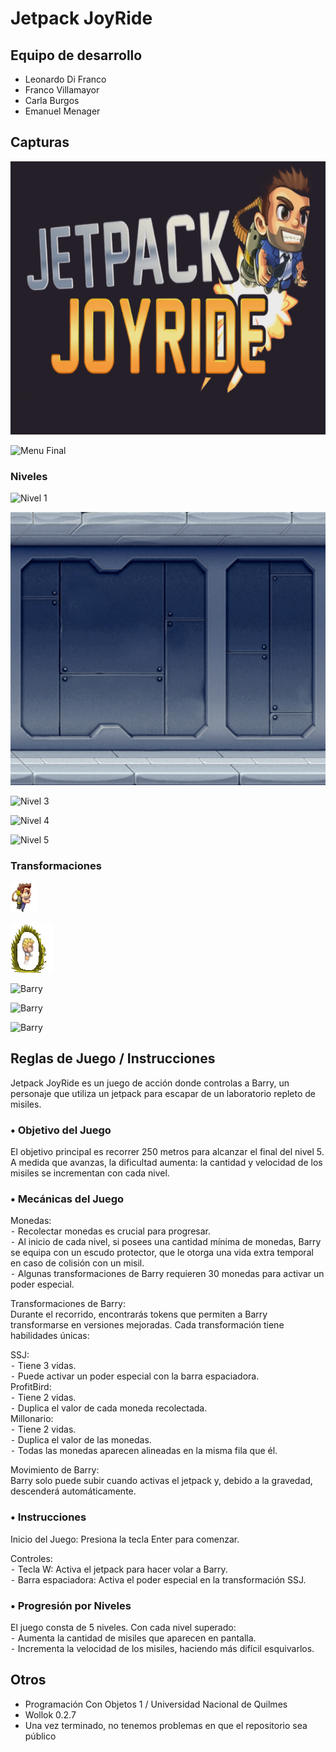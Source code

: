 # Jetpack JoyRide

## Equipo de desarrollo

- Leonardo Di Franco
- Franco Villamayor
- Carla Burgos
- Emanuel Menager

## Capturas

![Menu Inicio](https://raw.githubusercontent.com/obj1unq/2024s2-tp-grupal-juego-2024s2-grupo6/refs/heads/main/assets/menu.png)

![Menu Final]()
### Niveles
![Nivel 1]()

![Nivel 2](https://github.com/obj1unq/2024s2-tp-grupal-juego-2024s2-grupo6/blob/main/assets/fondoo2.png)

![Nivel 3]()

![Nivel 4]()

![Nivel 5]()


### Transformaciones
![Barry Normal](https://raw.githubusercontent.com/obj1unq/2024s2-tp-grupal-juego-2024s2-grupo6/refs/heads/main/assets/barrynormal.png)

![Barry SSJ](https://raw.githubusercontent.com/obj1unq/2024s2-tp-grupal-juego-2024s2-grupo6/refs/heads/main/assets/barrysupersj1.png)

![Barry ]()

![Barry ]()

![Barry ]()

## Reglas de Juego / Instrucciones

Jetpack JoyRide es un juego de acción donde controlas a Barry, un personaje que utiliza un jetpack para escapar de un laboratorio repleto de misiles.

### • Objetivo del Juego
  El objetivo principal es recorrer 250 metros para alcanzar el final del nivel 5. A medida que   avanzas, la dificultad aumenta: la cantidad y velocidad de los misiles se incrementan con cada nivel.

### • Mecánicas del Juego
  Monedas:  
  ⁃ Recolectar monedas es crucial para progresar.  
  ⁃ Al inicio de cada nivel, si posees una cantidad mínima de monedas, Barry se equipa con un escudo protector, que le otorga una vida extra temporal en caso de colisión con un misil.  
  ⁃ Algunas transformaciones de Barry requieren 30 monedas para activar un poder especial.  
    
  Transformaciones de Barry:  
  Durante el recorrido, encontrarás tokens que permiten a Barry transformarse en versiones mejoradas. Cada transformación tiene habilidades únicas:  

  SSJ:  
    ⁃ Tiene 3 vidas.  
    ⁃ Puede activar un poder especial con la barra espaciadora.  
  ProfitBird:  
    ⁃ Tiene 2 vidas.  
    ⁃ Duplica el valor de cada moneda recolectada.  
  Millonario:  
    ⁃ Tiene 2 vidas.  
    ⁃ Duplica el valor de las monedas.  
    ⁃ Todas las monedas aparecen alineadas en la misma fila que él.  
  
  Movimiento de Barry:  
  Barry solo puede subir cuando activas el jetpack y, debido a la gravedad, descenderá automáticamente.
  
### • Instrucciones
  Inicio del Juego: Presiona la tecla Enter para comenzar.  
  
  Controles:  
    ⁃ Tecla W: Activa el jetpack para hacer volar a Barry.  
    ⁃ Barra espaciadora: Activa el poder especial en la transformación SSJ.  

### • Progresión por Niveles
  El juego consta de 5 niveles. Con cada nivel superado:  
    ⁃ Aumenta la cantidad de misiles que aparecen en pantalla.  
    ⁃ Incrementa la velocidad de los misiles, haciendo más difícil esquivarlos.

## Otros

- Programación Con Objetos 1 / Universidad Nacional de Quilmes
- Wollok 0.2.7
- Una vez terminado, no tenemos problemas en que el repositorio sea público
